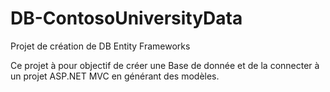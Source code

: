 # DB-ContosoUniversityData
Projet de création de DB Entity Frameworks

Ce projet à pour objectif de créer une Base de donnée et de la connecter à un projet ASP.NET MVC en générant des modèles.
